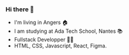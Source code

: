 ### Hi there 👋

- I'm living in Angers 🏠
- I am studying at Ada Tech School, Nantes 📚
- Fullstack Developper 👩‍💻
- HTML, CSS, Javascript, React, Figma. 
